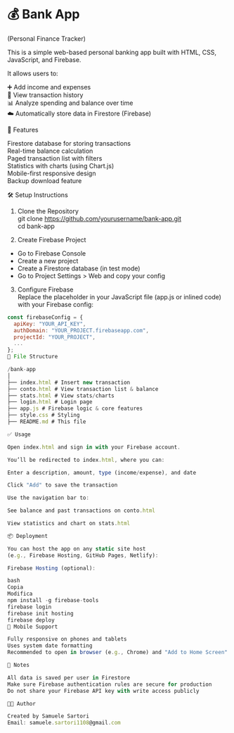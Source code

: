 # 💰 Bank App
(Personal Finance Tracker)

This is a simple
web-based personal banking app
built with HTML, CSS,
JavaScript, and Firebase.

It allows users to:

➕ Add income and expenses  
📄 View transaction history  
📊 Analyze spending and balance over time  
☁️ Automatically store data in Firestore (Firebase)  

🚀 Features

Firestore database for storing transactions  
Real-time balance calculation  
Paged transaction list with filters  
Statistics with charts (using Chart.js)  
Mobile-first responsive design  
Backup download feature  

🛠 Setup Instructions

1. Clone the Repository  
git clone https://github.com/yourusername/bank-app.git  
cd bank-app  

2. Create Firebase Project  
- Go to Firebase Console  
- Create a new project  
- Create a Firestore database (in test mode)  
- Go to Project Settings > Web and copy your config  

3. Configure Firebase  
Replace the placeholder in your JavaScript file (app.js or inlined code) with your Firebase config:

```js
const firebaseConfig = {
  apiKey: "YOUR_API_KEY",
  authDomain: "YOUR_PROJECT.firebaseapp.com",
  projectId: "YOUR_PROJECT",
  ...
};
📂 File Structure

/bank-app
│
├── index.html # Insert new transaction
├── conto.html # View transaction list & balance
├── stats.html # View stats/charts
├── login.html # Login page
├── app.js # Firebase logic & core features
├── style.css # Styling
├── README.md # This file

✅ Usage

Open index.html and sign in with your Firebase account.

You’ll be redirected to index.html, where you can:

Enter a description, amount, type (income/expense), and date

Click "Add" to save the transaction

Use the navigation bar to:

See balance and past transactions on conto.html

View statistics and chart on stats.html

📦 Deployment

You can host the app on any static site host
(e.g., Firebase Hosting, GitHub Pages, Netlify):

Firebase Hosting (optional):

bash
Copia
Modifica
npm install -g firebase-tools  
firebase login  
firebase init hosting  
firebase deploy  
📱 Mobile Support

Fully responsive on phones and tablets
Uses system date formatting
Recommended to open in browser (e.g., Chrome) and "Add to Home Screen"

🔐 Notes

All data is saved per user in Firestore
Make sure Firebase authentication rules are secure for production
Do not share your Firebase API key with write access publicly

🧑‍💻 Author

Created by Samuele Sartori
Email: samuele.sartori1108@gmail.com
